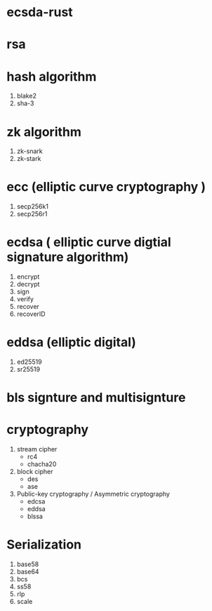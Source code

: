 # ecsda-rust

# rsa

# hash algorithm
1. blake2
2. sha-3

# zk algorithm
1. zk-snark
2. zk-stark

# ecc (elliptic curve cryptography )
1. secp256k1
2. secp256r1

# ecdsa ( elliptic curve digtial signature algorithm)
1. encrypt
2. decrypt
3. sign
4. verify
5. recover
6. recoverID

# eddsa (elliptic digital)
1. ed25519
2. sr25519

# bls signture and multisignture


# cryptography
1. stream cipher
    - rc4
    - chacha20
2. block cipher
    - des
    - ase
3. Public-key cryptography / Asymmetric cryptography
    - edcsa
    - eddsa
    - blssa

# Serialization
1. base58
2. base64
3. bcs
4. ss58
5. rlp
6. scale


